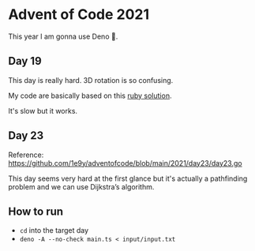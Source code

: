 # Advent of Code 2021

This year I am gonna use Deno 🦕.

## Day 19

This day is really hard. 3D rotation is so confusing.

My code are basically based on this [ruby solution](https://github.com/0x8b/advent.of.code.each/blob/main/src/2021/19.rb).

It's slow but it works.

## Day 23

Reference: https://github.com/1e9y/adventofcode/blob/main/2021/day23/day23.go

This day seems very hard at the first glance but it's actually a pathfinding problem and we can use Dijkstra’s algorithm.

## How to run

- `cd` into the target day
- `deno -A --no-check main.ts < input/input.txt`
